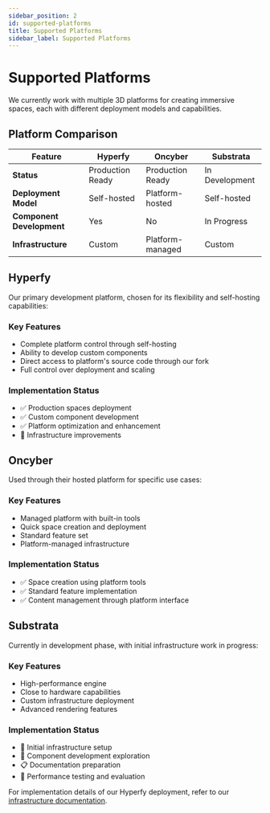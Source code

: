 ```yaml
---
sidebar_position: 2
id: supported-platforms
title: Supported Platforms
sidebar_label: Supported Platforms
---
```


# Supported Platforms

We currently work with multiple 3D platforms for creating immersive spaces, each with different deployment models and capabilities.

## Platform Comparison

| Feature                    | Hyperfy          | Oncyber          | Substrata        |
|---------------------------|------------------|------------------|------------------|
| **Status**                | Production Ready | Production Ready | In Development   |
| **Deployment Model**      | Self-hosted      | Platform-hosted  | Self-hosted      |
| **Component Development** | Yes              | No              | In Progress      |
| **Infrastructure**        | Custom           | Platform-managed | Custom           |

## Hyperfy

Our primary development platform, chosen for its flexibility and self-hosting capabilities:

### Key Features
- Complete platform control through self-hosting
- Ability to develop custom components
- Direct access to platform's source code through our fork
- Full control over deployment and scaling

### Implementation Status
- ✅ Production spaces deployment
- ✅ Custom component development
- ✅ Platform optimization and enhancement
- 🔄 Infrastructure improvements

## Oncyber

Used through their hosted platform for specific use cases:

### Key Features
- Managed platform with built-in tools
- Quick space creation and deployment
- Standard feature set
- Platform-managed infrastructure

### Implementation Status
- ✅ Space creation using platform tools
- ✅ Standard feature implementation
- ✅ Content management through platform interface

## Substrata

Currently in development phase, with initial infrastructure work in progress:

### Key Features
- High-performance engine
- Close to hardware capabilities
- Custom infrastructure deployment
- Advanced rendering features

### Implementation Status
- 🔄 Initial infrastructure setup
- 🔄 Component development exploration
- 📋 Documentation preparation
- 🔄 Performance testing and evaluation

For implementation details of our Hyperfy deployment, refer to our [infrastructure documentation](../infrastructure/infrastructure-overview).

[hyperfy]: /docs/organization/technology/platforms/hyperfy

